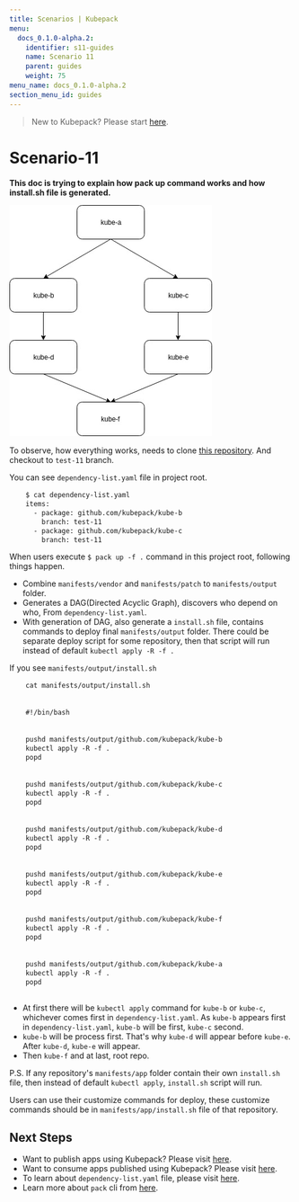```yaml
---
title: Scenarios | Kubepack
menu:
  docs_0.1.0-alpha.2:
    identifier: s11-guides
    name: Scenario 11
    parent: guides
    weight: 75
menu_name: docs_0.1.0-alpha.2
section_menu_id: guides
---
```


> New to Kubepack? Please start [here](/docs/concepts/README.md).

# Scenario-11

**This doc is trying to explain how pack up command works and how install.sh file is generated.**

![alt text](/docs/_testdata/test-11/test-11.jpg)

To observe, how everything works, needs to clone [this repository](https://kubepack/kube-a). And checkout to `test-11` branch.

You can see `dependency-list.yaml` file in project root.
```console
    $ cat dependency-list.yaml 
    items:
      - package: github.com/kubepack/kube-b
        branch: test-11
      - package: github.com/kubepack/kube-c
        branch: test-11
```



When users execute `$ pack up -f .` command in this project root, following things happen.

 - Combine `manifests/vendor` and `manifests/patch` to `manifests/output` folder.
 - Generates a DAG(Directed Acyclic Graph), discovers who depend on who, From `dependency-list.yaml`.
 - With generation of DAG, also generate a `install.sh` file, contains commands to deploy final `manifests/output` folder.
  There could be separate deploy script for some repository, then that script will run instead of default `kubectl apply -R -f .`

 
If you see `manifests/output/install.sh`
 ```console
     cat manifests/output/install.sh
     
     
     #!/bin/bash
     
     
     pushd manifests/output/github.com/kubepack/kube-b
     kubectl apply -R -f .
     popd
     			
     
     pushd manifests/output/github.com/kubepack/kube-c
     kubectl apply -R -f .
     popd
     			
     
     pushd manifests/output/github.com/kubepack/kube-d
     kubectl apply -R -f .
     popd
     			
     
     pushd manifests/output/github.com/kubepack/kube-e
     kubectl apply -R -f .
     popd
     			
     
     pushd manifests/output/github.com/kubepack/kube-f
     kubectl apply -R -f .
     popd
     			
     
     pushd manifests/output/github.com/kubepack/kube-a
     kubectl apply -R -f .
     popd
     	
 ```

 - At first there will be `kubectl apply` command for `kube-b` or `kube-c`, whichever comes first in `dependency-list.yaml`.
 As `kube-b` appears first in `dependency-list.yaml`, `kube-b` will be first, `kube-c` second.
 - `kube-b` will be process first. That's why `kube-d` will appear before `kube-e`. 
 After `kube-d`, `kube-e` will appear.
 - Then `kube-f` and at last, root repo.
 
P.S. If any repository's `manifests/app` folder contain their own `install.sh` file, then instead of default `kubectl apply`, `install.sh` script will run.

Users can use their customize commands for deploy, these customize commands should be in `manifests/app/install.sh` file of that repository.


## Next Steps

- Want to publish apps using Kubepack? Please visit [here](/docs/concepts/how/publisher.md).
- Want to consume apps published using Kubepack? Please visit [here](/docs/concepts/how/user.md).
- To learn about `dependency-list.yaml` file, please visit [here](/docs/concepts/how/manifest.md).
- Learn more about `pack` cli from [here](/docs/concepts/how/cli.md).